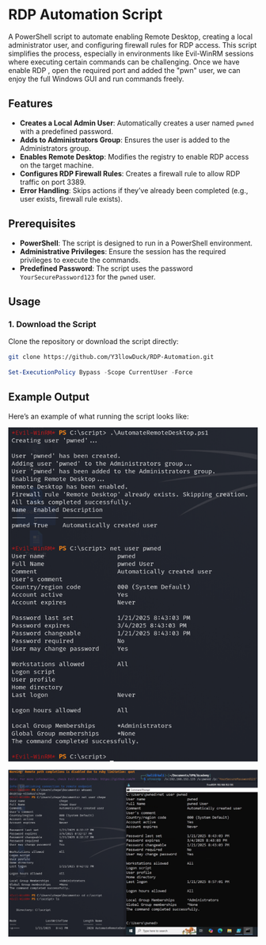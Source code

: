 # RDP Automation Script

A PowerShell script to automate enabling Remote Desktop, creating a local administrator user, and configuring firewall rules for RDP access. This script simplifies the process, especially in environments like Evil-WinRM sessions where executing certain commands can be challenging. Once we have enable RDP , open the required port and added the "pwn" user, we can enjoy the full Windows GUI and run commands freely.


## Features

- **Creates a Local Admin User**: Automatically creates a user named `pwned` with a predefined password.
- **Adds to Administrators Group**: Ensures the user is added to the Administrators group.
- **Enables Remote Desktop**: Modifies the registry to enable RDP access on the target machine.
- **Configures RDP Firewall Rules**: Creates a firewall rule to allow RDP traffic on port 3389.
- **Error Handling**: Skips actions if they’ve already been completed (e.g., user exists, firewall rule exists).

## Prerequisites

- **PowerShell**: The script is designed to run in a PowerShell environment.
- **Administrative Privileges**: Ensure the session has the required privileges to execute the commands.
- **Predefined Password**: The script uses the password `YourSecurePassword123` for the `pwned` user.

## Usage

### 1. Download the Script
Clone the repository or download the script directly:
```bash
git clone https://github.com/Y3llowDuck/RDP-Automation.git
```

```PowerShell
Set-ExecutionPolicy Bypass -Scope CurrentUser -Force
```

## Example Output

Here’s an example of what running the script looks like:

![Example Output 1](https://github.com/Y3llowDuck/RDP-Automation/blob/main/1.png)

![Example Output 2](https://github.com/Y3llowDuck/RDP-Automation/blob/main/2.png)





